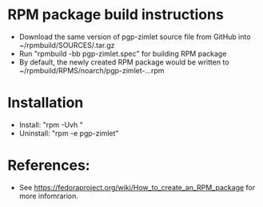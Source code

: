 # RPM package build instructions
* Download the same version of pgp-zimlet source file from GitHub into ~/rpmbuild/SOURCES/<version>.tar.gz
* Run "rpmbuild -bb pgp-zimlet.spec" for building RPM package
* By default, the newly created RPM package would be written to ~/rpmbuild/RPMS/noarch/pgp-zimlet-...rpm

# Installation
* Install: "rpm -Uvh <path-to-rpm-file>"
* Uninstall: "rpm -e pgp-zimlet"

# References:
* See https://fedoraproject.org/wiki/How_to_create_an_RPM_package for more infomrarion.
